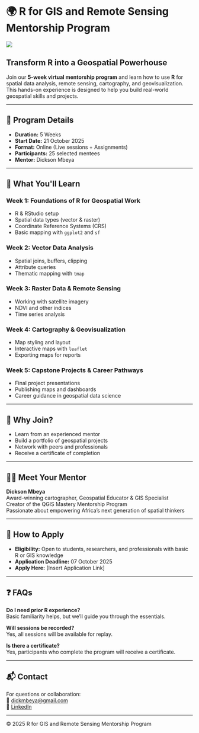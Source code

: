 # 🌍 R for GIS and Remote Sensing Mentorship Program


![](https://i.imgur.com/ZadJEUn.png)
## Transform R into a Geospatial Powerhouse
Join our **5-week virtual mentorship program** and learn how to use **R** for spatial data analysis, remote sensing, cartography, and geovisualization. This hands-on experience is designed to help you build real-world geospatial skills and projects.

---

## 📅 Program Details

- **Duration:** 5 Weeks  
- **Start Date:** 21 October 2025 
- **Format:** Online (Live sessions + Assignments)  
- **Participants:** 25 selected mentees  
- **Mentor:** Dickson Mbeya  

---

## 🧭 What You'll Learn

### Week 1: Foundations of R for Geospatial Work
- R & RStudio setup
- Spatial data types (vector & raster)
- Coordinate Reference Systems (CRS)
- Basic mapping with `ggplot2` and `sf`

### Week 2: Vector Data Analysis
- Spatial joins, buffers, clipping
- Attribute queries
- Thematic mapping with `tmap`

### Week 3: Raster Data & Remote Sensing
- Working with satellite imagery
- NDVI and other indices
- Time series analysis

### Week 4: Cartography & Geovisualization
- Map styling and layout
- Interactive maps with `leaflet`
- Exporting maps for reports

### Week 5: Capstone Projects & Career Pathways
- Final project presentations
- Publishing maps and dashboards
- Career guidance in geospatial data science

---

## 🎯 Why Join?

- Learn from an experienced mentor
- Build a portfolio of geospatial projects
- Network with peers and professionals
- Receive a certificate of completion

---

## 👨‍🏫 Meet Your Mentor

**Dickson Mbeya**  
Award-winning cartographer, Geospatial Educator & GIS Specialist  
Creator of the QGIS Mastery Mentorship Program  
Passionate about empowering Africa’s next generation of spatial thinkers

---

## 📝 How to Apply

- **Eligibility:** Open to students, researchers, and professionals with basic R or GIS knowledge  
- **Application Deadline:** 07 October 2025
- **Apply Here:** [Insert Application Link]

---

## ❓ FAQs

**Do I need prior R experience?**  
Basic familiarity helps, but we’ll guide you through the essentials.

**Will sessions be recorded?**  
Yes, all sessions will be available for replay.

**Is there a certificate?**  
Yes, participants who complete the program will receive a certificate.

---

## 📬 Contact

For questions or collaboration:  
📧 dickmbeya@gmail.com  
🔗 [LinkedIn](www.linkedin.com/in/dickson-mbeya)

---

© 2025 R for GIS and Remote Sensing Mentorship Program